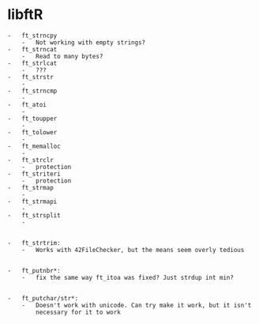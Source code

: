 
# libftR

	-	ft_strncpy
		-	Not working with empty strings?
	-	ft_strncat
		-	Read to many bytes?
	-	ft_strlcat
		-	???
	-	ft_strstr
		-
	-	ft_strncmp
		-
	-	ft_atoi
		-
	-	ft_toupper
		-
	-	ft_tolower
		-
	-	ft_memalloc
		-
	-	ft_strclr
		-	protection
	-	ft_striteri
		-	protection
	-	ft_strmap
		-
	-	ft_strmapi
		-
	-	ft_strsplit
		-


	-	ft_strtrim:
		-	Works with 42FileChecker, but the means seem overly tedious


	-	ft_putnbr*:
		-	fix the same way ft_itoa was fixed? Just strdup int min?


	-	ft_putchar/str*:
		-	Doesn't work with unicode. Can try make it work, but it isn't
			necessary for it to work
